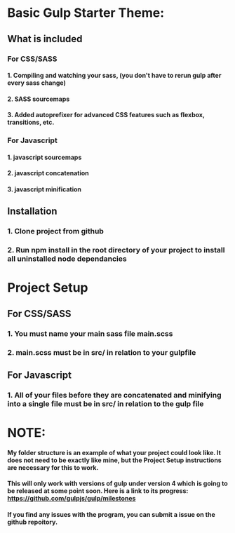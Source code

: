 # Basic Gulp Starter Theme:
## What is included
### For CSS/SASS
#### 1. Compiling and watching your sass, (you don't have to rerun gulp after every sass change)
#### 2. SASS sourcemaps
#### 3. Added autoprefixer for advanced CSS features such as flexbox, transitions, etc.

### For Javascript
#### 1. javascript sourcemaps
#### 2. javascript concatenation
#### 3. javascript minification

## Installation
### 1. Clone project from github
### 2. Run npm install in the root directory of your project to install all uninstalled node dependancies
# Project Setup
## For CSS/SASS
### 1. You must name your main sass file main.scss
### 2. main.scss must be in src/ in relation to your gulpfile
## For Javascript
### 1. All of your files before they are concatenated and minifying into a single file must be in src/ in relation to the gulp file
# NOTE:
#### My folder structure is an example of what your project could look like. It does not need  to be exactly like mine, but the Project Setup instructions are necessary for this to work.
#### This will only work with versions of gulp under version 4 which is going to be released at some point soon. Here is a link to its progress: https://github.com/gulpjs/gulp/milestones

#### If you find any issues with the program, you can submit a issue on the github repoitory.
